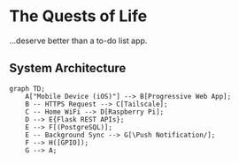 # The Quests of Life
...deserve better than a to-do list app.

## System Architecture

```mermaid
graph TD;
    A["Mobile Device (iOS)"] --> B[Progressive Web App];
    B -- HTTPS Request --> C[Tailscale];
    C -- Home WiFi --> D[Raspberry Pi];
    D --> E{Flask REST APIs};
    E --> F[(PostgreSQL)];
    E -- Background Sync --> G[\Push Notification/];
    F --> H([GPIO]);
    G --> A;
```
